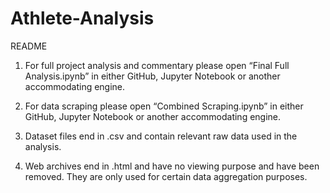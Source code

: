 # Athlete-Analysis

README

1. For full project analysis and commentary please open “Final Full Analysis.ipynb” in either GitHub, Jupyter Notebook or another accommodating engine.

2. For data scraping please open “Combined Scraping.ipynb” in either GitHub, Jupyter Notebook or another accommodating engine.

3. Dataset files end in .csv and contain relevant raw data used in the analysis.

4. Web archives end in .html and have no viewing purpose and have been removed. They are only used for certain data aggregation purposes.
